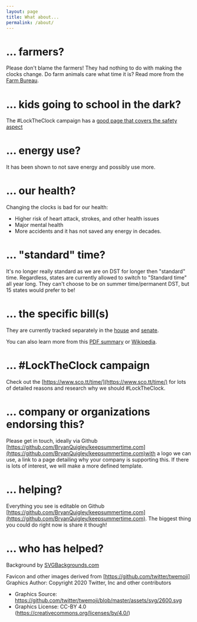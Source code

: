 ```yaml
---
layout: page
title: What about...
permalink: /about/
---
```


<link rel="stylesheet" type="text/css" href="../style.css">

# ... farmers?
Please don't blame the farmers! They had nothing to do with making the clocks change. Do farm animals care what time it is? Read more from the [Farm Bureau](https://www.fb.org/viewpoints/setting-the-record-straight-daylight-saving-time-and-farmers).

# ... kids going to school in the dark?
The #LockTheClock campaign has a [good page that covers the safety aspect](https://www.sco.tt/time/research.html)

# ... energy use?
It has been shown to not save energy and possibly use more.

# ... our health?
Changing the clocks is bad for our health:
 * Higher risk of heart attack, strokes, and other health issues
 * Major mental health
 * More accidents and it has not saved any energy in decades. 

 # ... "standard" time?
 It's no longer really standard as we are on DST for longer then "standard" time. Regardless, states are currently allowed to switch to "Standard time" all year long. They can't choose to be on summer time/permanent DST, but 15 states would prefer to be!

# ... the specific bill(s)
They are currently tracked separately in the [house](https://www.congress.gov/bill/117th-congress/house-bill/69/cosponsors?searchResultViewType=expanded) and [senate](https://www.congress.gov/bill/117th-congress/senate-bill/623/cosponsors?searchResultViewType=expanded).

You can also learn more from this [PDF summary](https://www.rubio.senate.gov/public/_cache/files/14e39e20-b852-4cae-b98b-258e0c0898a6/1C912A264D838911D32528FA5B1FD0FB.sunshine-protection-act-2019-one-pager.pdf) or [Wikipedia](https://en.wikipedia.org/wiki/Sunshine_Protection_Act).

# ... #LockTheClock campaign
Check out the [https://www.sco.tt/time/](https://www.sco.tt/time/) for lots of detailed reasons and research why we should #LockTheClock.

# ... company or organizations endorsing this?
Please get in touch, ideally via Github [https://github.com/BryanQuigley/keepsummertime.com](https://github.com/BryanQuigley/keepsummertime.com)with a logo we can use, a link to a page detailing why your company is supporting this. If there is lots of interest, we will make a more defined template.

# ... helping?
Everything you see is editable on Github [https://github.com/BryanQuigley/keepsummertime.com](https://github.com/BryanQuigley/keepsummertime.com). The biggest thing you could do right now is share it though!

# ... who has helped?
Background by [SVGBackgrounds.com](SVGBackgrounds.com)

Favicon and other images derived from [https://github.com/twitter/twemoji]
Graphics Author: Copyright 2020 Twitter, Inc and other contributors
- Graphics Source: https://github.com/twitter/twemoji/blob/master/assets/svg/2600.svg
- Graphics License: CC-BY 4.0 (https://creativecommons.org/licenses/by/4.0/)
